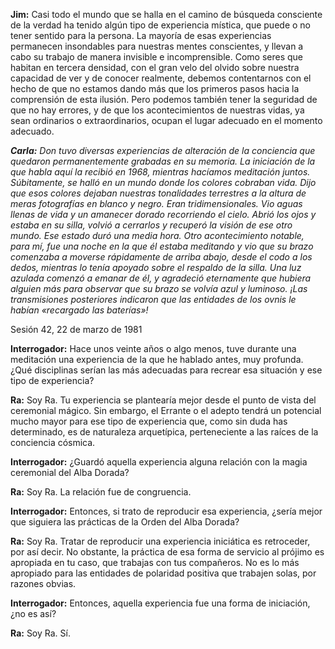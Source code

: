 <p><strong>Jim:</strong> Casi todo el mundo que se halla en el camino de búsqueda consciente de la verdad ha tenido algún tipo de experiencia mística, que puede o no tener sentido para la persona. La mayoría de esas experiencias permanecen insondables para nuestras mentes conscientes, y llevan a cabo su trabajo de manera invisible e incomprensible. Como seres que habitan en tercera densidad, con el gran velo del olvido sobre nuestra capacidad de ver y de conocer realmente, debemos contentarnos con el hecho de que no estamos dando más que los primeros pasos hacia la comprensión de esta ilusión. Pero podemos también tener la seguridad de que no hay errores, y de que los acontecimientos de nuestras vidas, ya sean ordinarios o extraordinarios, ocupan el lugar adecuado en el momento adecuado.</p>
<p><em><strong>Carla:</strong> Don tuvo diversas experiencias de alteración de la conciencia que quedaron permanentemente grabadas en su memoria. La iniciación de la que habla aquí la recibió en 1968, mientras hacíamos meditación juntos. Súbitamente, se halló en un mundo donde los colores cobraban vida. Dijo que esos colores dejaban nuestras tonalidades terrestres a la altura de meras fotografías en blanco y negro. Eran tridimensionales. Vio aguas llenas de vida y un amanecer dorado recorriendo el cielo. Abrió los ojos y estaba en su silla, volvió a cerrarlos y recuperó la visión de ese otro mundo. Ese estado duró una media hora. Otro acontecimiento notable, para mí, fue una noche en la que él estaba meditando y vio que su brazo comenzaba a moverse rápidamente de arriba abajo, desde el codo a los dedos, mientras lo tenía apoyado sobre el respaldo de la silla. Una luz azulada comenzó a emanar de él, y agradeció eternamente que hubiera alguien más para observar que su brazo se volvía azul y luminoso. ¡Las transmisiones posteriores indicaron que las entidades de los ovnis le habían «recargado las baterías»!</em></p>
<p class="transcript-sub-title">Sesión 42, 22 de marzo de 1981</p>
<p><strong>Interrogador:</strong> Hace unos veinte años o algo menos, tuve durante una meditación una experiencia de la que he hablado antes, muy profunda. ¿Qué disciplinas serían las más adecuadas para recrear esa situación y ese tipo de experiencia?</p>
<p><strong>Ra:</strong> Soy Ra. Tu experiencia se plantearía mejor desde el punto de vista del ceremonial mágico. Sin embargo, el Errante o el adepto tendrá un potencial mucho mayor para ese tipo de experiencia que, como sin duda has determinado, es de naturaleza arquetípica, perteneciente a las raíces de la conciencia cósmica.</p>
<p><strong>Interrogador:</strong> ¿Guardó aquella experiencia alguna relación con la magia ceremonial del Alba Dorada?</p>
<p><strong>Ra:</strong> Soy Ra. La relación fue de congruencia.</p>
<p><strong>Interrogador:</strong> Entonces, si trato de reproducir esa experiencia, ¿sería mejor que siguiera las prácticas de la Orden del Alba Dorada?</p>
<p><strong>Ra:</strong> Soy Ra. Tratar de reproducir una experiencia iniciática es retroceder, por así decir. No obstante, la práctica de esa forma de servicio al prójimo es apropiada en tu caso, que trabajas con tus compañeros. No es lo más apropiado para las entidades de polaridad positiva que trabajen solas, por razones obvias.</p>
<p><strong>Interrogador:</strong> Entonces, aquella experiencia fue una forma de iniciación, ¿no es así?</p>
<p><strong>Ra:</strong> Soy Ra. Sí.</p>